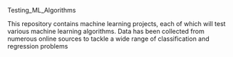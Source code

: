 Testing_ML_Algorithms

This repository contains machine learning projects, each of which will test various machine learning algorithms. Data has been collected from numerous online sources to tackle a wide range of classification and regression problems
